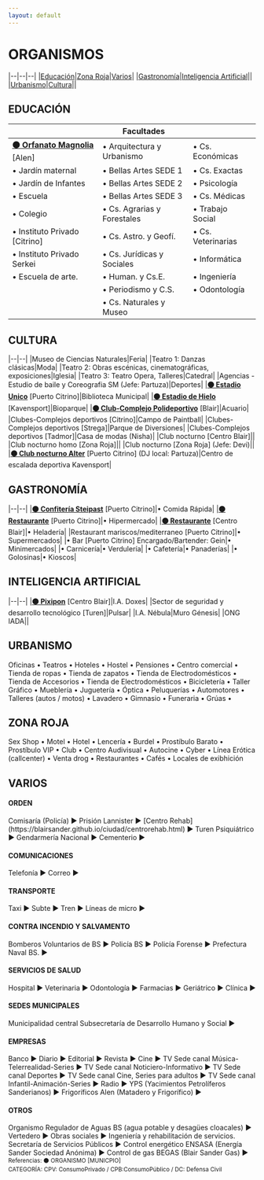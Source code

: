 ```yaml
---
layout: default
---
```


# ORGANISMOS

|--|--|--|
|[Educación](#educación)|[Zona Roja](#zona-roja)|[Varios](#varios)|
|[Gastronomía](#gastronomía)|[Inteligencia Artificial](#inteligencia-artificial)||
|[Urbanismo](#urbanismo)|[Cultura](#cultura)||

## EDUCACIÓN

||Facultades||
|--|--|--|
|**[⚫ Orfanato Magnolia](https://blairsander.github.io/ciudad/orfanato.html)** [Alen]|• Arquitectura y Urbanismo|• Cs. Económicas|
|• Jardín maternal|• Bellas Artes SEDE 1|• Cs. Exactas|
|• Jardín de Infantes|• Bellas Artes SEDE 2|• Psicología|
|• Escuela|• Bellas Artes SEDE 3|• Cs. Médicas|
|• Colegio|• Cs. Agrarias y Forestales|• Trabajo Social|
|• Instituto Privado [Citrino]|• Cs. Astro. y Geofí.|• Cs. Veterinarias|
|• Instituto Privado Serkei|• Cs. Jurídicas y Sociales|• Informática|
|• Escuela de arte.|• Human. y Cs.E.|• Ingeniería|
||• Periodismo y C.S.|• Odontología|
||• Cs. Naturales y Museo||

## CULTURA

|--|--|
|Museo de Ciencias Naturales|Feria|
|Teatro 1: Danzas clásicas|Moda|
|Teatro 2: Obras escénicas, cinematográficas, exposiciones|Iglesia|
|Teatro 3: Teatro Opera, Talleres|Catedral|
|Agencias - Estudio de baile y Coreografia SM (Jefe: Partuza)|Deportes|
|**[⚫ Estadio Unico](https://blairsander.github.io/ciudad/estadiounico.html)**  [Puerto Citrino]|Biblioteca Municipal|
|**[⚫ Estadio de Hielo](https://blairsander.github.io/ciudad/estadiohielo.html)** [Kavensport]|Bioparque|
|**[⚫ Club-Complejo Polideportivo](https://blairsander.github.io/ciudad/polideportivoblair.html)** [Blair]|Acuario|
|Clubes-Complejos deportivos [Citrino]|Campo de Paintball|
|Clubes-Complejos deportivos [Strega]|Parque de Diversiones|
|Clubes-Complejos deportivos [Tadmor]|Casa de modas (Nisha)|
|Club nocturno [Centro Blair]||
|Club nocturno homo [Zona Roja]||
|Club nocturno [Zona Roja] (Jefe: Devi)||
|**[⚫ Club nocturno Alter](https://blairsander.github.io/ciudad/nightclubalter.html)** [Puerto Citrino] (DJ local: Partuza)|Centro de escalada deportiva Kavensport|

## GASTRONOMÍA

|--|--|
|**[⚫ Confitería Steipast](https://blairsander.github.io/ciudad/steipast.html)** [Puerto Citrino]|• Comida Rápida|
|**[⚫ Restaurante](https://blairsander.github.io/ciudad/restaurantedemi.html)** [Puerto Citrino]|• Hipermercado|
|**[⚫ Restaurante](https://blairsander.github.io/ciudad/restauranteremi.html)** [Centro Blair]|• Heladería|
|Restaurant mariscos/mediterraneo [Puerto Citrino]|• Supermercados|
|• Bar [Puerto Citrino] Encargado/Bartender: Gein|• Minimercados|
|• Carnicería|• Verdulería|
|• Cafetería|• Panaderías|
|• Golosinas|• Kioscos|

## INTELIGENCIA ARTIFICIAL

|--|--|
|**[⚫ Pixipon](https://blairsander.github.io/ciudad/pixipon.html)** [Centro Blair]|I.A. Doxes|
|Sector de seguridad y desarrollo tecnológico [Turen]|Pulsar|
|I.A. Nébula|Muro Génesis|
|ONG IADA||

## URBANISMO
Oficinas • Teatros • Hoteles • Hostel • Pensiones • Centro comercial • Tienda de ropas • Tienda de zapatos • Tienda de Electrodomésticos • Tienda de Accesorios • Tienda de Electrodomésticos • Bicicletería • Taller Gráfico • Mueblería • Juguetería • Óptica • Peluquerías • Automotores • Talleres (autos / motos) • Lavadero • Gimnasio • Funeraria • Grúas •  

## ZONA ROJA
Sex Shop • Motel • Hotel • Lencería • Burdel • Prostíbulo Barato • Prostíbulo VIP • Club • Centro Audivisual • Autocine • Cyber • Línea Erótica (callcenter) • Venta drog • Restaurantes • Cafés • Locales de exibhición

## VARIOS

<h4>ORDEN</h4>
Comisaría (Policía) ►  
Prisión Lannister ► 
[Centro Rehab](https://blairsander.github.io/ciudad/centrorehab.html) ► Turen
Psiquiátrico ►
Gendarmería Nacional ► 
Cementerio ► 

<h4>COMUNICACIONES</h4>
Telefonía ►  
Correo ► 

<h4>TRANSPORTE</h4>
Taxi ► 
Subte  ► 
Tren ► 
Líneas de micro ► 

<h4>CONTRA INCENDIO Y SALVAMENTO</h4>
Bomberos Voluntarios de BS ► 
Policía BS ► 
Policía Forense ►
Prefectura Naval BS. ► 

<h4>SERVICIOS DE SALUD</h4> 
Hospital ►  
Veterinaria ►  
Odontología ►
Farmacias ► 
Geriátrico ► 
Clínica ► 

<h4>SEDES MUNICIPALES</h4> 
Municipalidad central
Subsecretaría de Desarrollo Humano y Social ► 

<h4>EMPRESAS</h4>
Banco ► 
Diario ► 
Editorial ► 
Revista ► 
Cine ► 
TV Sede canal Música-Telerrealidad-Series ► 
TV Sede canal Noticiero-Informativo ► 
TV Sede canal Deportes ► 
TV Sede canal Cine, Series para adultos ► 
TV Sede canal Infantil-Animación-Series ► 
Radio ► 
YPS (Yacimientos Petrolíferos Sanderianos) ► 
Frigoríficos Alen (Matadero y Frigorífico) ► 

<h4>OTROS</h4>
Organismo Regulador de Aguas BS (agua potable y desagües cloacales) ► 
Vertedero ► 
Obras sociales ►
Ingeniería y rehabilitación de servicios. Secretaría de Servicios Públicos ►    
Control energético ENSASA (Energía Sander Sociedad Anónima) ► 
Control de gas BEGAS (Blair Sander Gas) ►  

<br>
<small>Referencias: ⚫ ORGANISMO [MUNICPIO]  <br> CATEGORÍA: CPV: ConsumoPrivado / CPB:ConsumoPúblico / DC: Defensa Civil</small>
